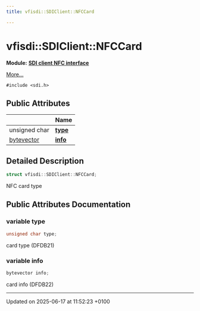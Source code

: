 ```yaml
---
title: vfisdi::SDIClient::NFCCard

---
```


# vfisdi::SDIClient::NFCCard

**Module:** **[SDI client NFC interface](group__sdinfc.md)**



 [More...](#detailed-description)


`#include <sdi.h>`

## Public Attributes

|                | Name           |
| -------------- | -------------- |
| unsigned char | **[type](structvfisdi_1_1_s_d_i_client_1_1_n_f_c_card.md#variable-type)**  |
| [bytevector](classvfisdi_1_1_s_d_i_client.md#typedef-bytevector) | **[info](structvfisdi_1_1_s_d_i_client_1_1_n_f_c_card.md#variable-info)**  |

## Detailed Description

```cpp
struct vfisdi::SDIClient::NFCCard;
```


NFC card type 

## Public Attributes Documentation

### variable type

```cpp
unsigned char type;
```


card type (DFDB21) 


### variable info

```cpp
bytevector info;
```


card info (DFDB22) 


-------------------------------

Updated on 2025-06-17 at 11:52:23 +0100